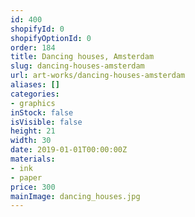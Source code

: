 ```yaml
---
id: 400
shopifyId: 0
shopifyOptionId: 0
order: 184
title: Dancing houses, Amsterdam
slug: dancing-houses-amsterdam
url: art-works/dancing-houses-amsterdam
aliases: []
categories:
- graphics
inStock: false
isVisible: false
height: 21
width: 30
date: 2019-01-01T00:00:00Z
materials:
- ink
- paper
price: 300
mainImage: dancing_houses.jpg
---
```

